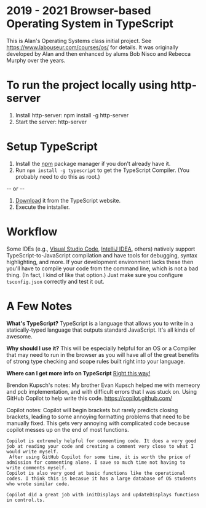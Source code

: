 2019 - 2021 Browser-based Operating System in TypeScript
========================================================

This is Alan's Operating Systems class initial project.
See https://www.labouseur.com/courses/os/ for details.
It was originally developed by Alan and then enhanced by alums Bob Nisco and Rebecca Murphy over the years.

To run the project locally using http-server
================

1. Install http-server:
      npm install -g http-server
2. Start the server:
      http-server

Setup TypeScript
================

1. Install the [npm](https://www.npmjs.org/) package manager if you don't already have it.
1. Run `npm install -g typescript` to get the TypeScript Compiler. (You probably need to do this as root.)

-- or -- 

1. [Download](https://www.typescriptlang.org/download) it from the TypeScript website.
2. Execute the intstaller.

Workflow
=============

Some IDEs (e.g., [Visual Studio Code](https://code.visualstudio.com), [IntelliJ IDEA](https://www.jetbrains.com/idea/), others) 
natively support TypeScript-to-JavaScript compilation and have tools for debugging, syntax highlighting, and more.
If your development environment lacks these then you'll have to compile your code from the command line, which is not a bad thing. 
(In fact, I kind of like that option.) Just make sure you configure `tsconfig.json` correctly and test it out.

A Few Notes
===========

**What's TypeScript?**
TypeScript is a language that allows you to write in a statically-typed language that outputs standard JavaScript.
It's all kinds of awesome.

**Why should I use it?**
This will be especially helpful for an OS or a Compiler that may need to run in the browser as you will have all of the great benefits of strong type checking and scope rules built right into your language.

**Where can I get more info on TypeScript**
[Right this way!](http://www.typescriptlang.org/)


Brendon Kupsch's notes:
My brother Evan Kupsch helped me with memeory and pcb implementation, and with difficult errors that I was stuck on.
Using GitHub Copilot to help write this code.
 https://copilot.github.com/ 

 Copilot notes:
    Copilot will begin brackets but rarely predicts closing brackets, leading to some annoying formatting problems that need to be manually fixed. This gets very annoying with complicated code because copilot messes up on the end of most functions.

    Copilot is extremely helpful for commenting code. It does a very good job at reading your code and creating a comment very close to what I would write myself.
     After using GitHub Copilot for some time, it is worth the price of admission for commenting alone. I save so much time not having to write comments myself.
    Copilot is also very good at basic functions like the operational codes. I think this is becasue it has a large database of OS students who wrote similar code.

    Copilot did a great job with initDisplays and updateDisplays functiosn in control.ts.